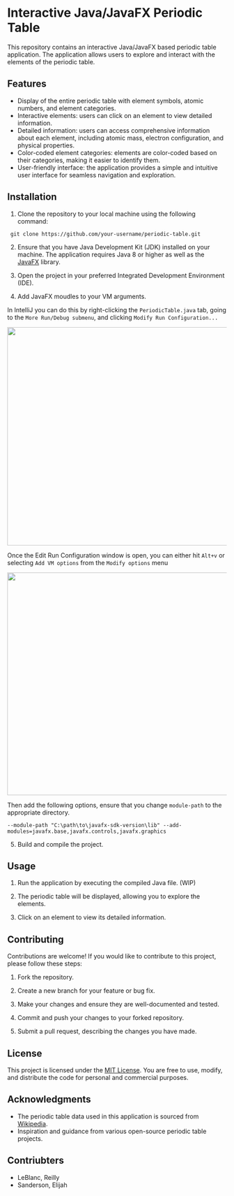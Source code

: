 # Interactive Java/JavaFX Periodic Table

This repository contains an interactive Java/JavaFX based periodic table application. The application allows users to explore and interact with the elements of the periodic table.

## Features

- Display of the entire periodic table with element symbols, atomic numbers, and element categories.
- Interactive elements: users can click on an element to view detailed information.
- Detailed information: users can access comprehensive information about each element, including atomic mass, electron configuration, and physical properties.
- Color-coded element categories: elements are color-coded based on their categories, making it easier to identify them.
- User-friendly interface: the application provides a simple and intuitive user interface for seamless navigation and exploration.

## Installation

1. Clone the repository to your local machine using the following command:

```GIT 
 git clone https://github.com/your-username/periodic-table.git
```

2. Ensure that you have Java Development Kit (JDK) installed on your machine. The application requires Java 8 or higher as well as the [JavaFX](https://openjfx.io/) library. 

3. Open the project in your preferred Integrated Development Environment (IDE).

4. Add JavaFX moudles to your VM arguments.   

In IntelliJ you can do this by right-clicking the ``PeriodicTable.java`` tab, going to the ``More Run/Debug submenu``, and clicking ``Modify Run Configuration...``

<p align="center">
  <img width="800" height="500" src="https://i.imgur.com/NjV9q9g.png">
</p>

Once the Edit Run Configuration window is open, you can either hit ``Alt+v`` or selecting ``Add VM options`` from the ``Modify options`` menu

<p align="center">
  <img width="800" height="510" src="https://i.imgur.com/xbDixtd.png">
</p>

Then add the following options, ensure that you change ``module-path`` to the appropriate directory.

```
--module-path "C:\path\to\javafx-sdk-version\lib" --add-modules=javafx.base,javafx.controls,javafx.graphics
```

5. Build and compile the project.

## Usage

1. Run the application by executing the compiled Java file. (WIP)

2. The periodic table will be displayed, allowing you to explore the elements.

3. Click on an element to view its detailed information.

## Contributing

Contributions are welcome! If you would like to contribute to this project, please follow these steps:

1. Fork the repository.

2. Create a new branch for your feature or bug fix.

3. Make your changes and ensure they are well-documented and tested.

4. Commit and push your changes to your forked repository.

5. Submit a pull request, describing the changes you have made.

## License

This project is licensed under the [MIT License](LICENSE). You are free to use, modify, and distribute the code for personal and commercial purposes.

## Acknowledgments

- The periodic table data used in this application is sourced from [Wikipedia](https://www.wikipedia.org/).
- Inspiration and guidance from various open-source periodic table projects.

## Contriubters

- LeBlanc, Reilly
- Sanderson, Elijah
